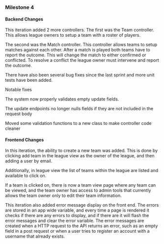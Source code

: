 ### Milestone 4

#### Backend Changes

This iteration added 2 more controllers. The first was the Team controller. 
This allows league owners to setup a team with a roster of players.

The second was the Match controller. This controller allows teams to setup matches against each other.
After a match is played both teams have to report the outcome. This will change the match to either confirmed or 
conflicted. To resolve a conflict the league owner must intervene and report the outcome.

There have also been several bug fixes since the last sprint and more unit tests have been added.

Notable fixes 

The system now properly validates empty update fields.

The update endpoints no longer nulls fields if they are not included in the request body

Moved some validation functions to a new class to make controller code cleaner

#### Frontend Changes

In this iteration, the ability to create a new team was added. This is done by clicking add team in the league view as the owner of the league, and then adding a user by email.

Additionally, in league view the list of teams within the league are listed and available to click on.

If a team is clicked on, there is now a team view page where any team can be viewed, and the team owner has access to admin tools that currently allows the team owner only to edit their team information.

This iteration also added error message display on the front end. The errors are stored in an app wide variable, and every time a page is rendered it checks if there are any errors to display, and if there are it will flash the error messages and clear the error variable. The error messages are created when a HTTP request to the API returns an error, such as an empty field in a post request or when a user tries to register an account with a username that already exists.
